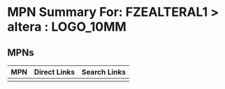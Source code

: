 



# MPN Summary For: FZEALTERAL1 > altera : LOGO_10MM

## MPNs
  

|MPN|Direct Links|Search Links|
| :--- | :--- | :--- |
||||
